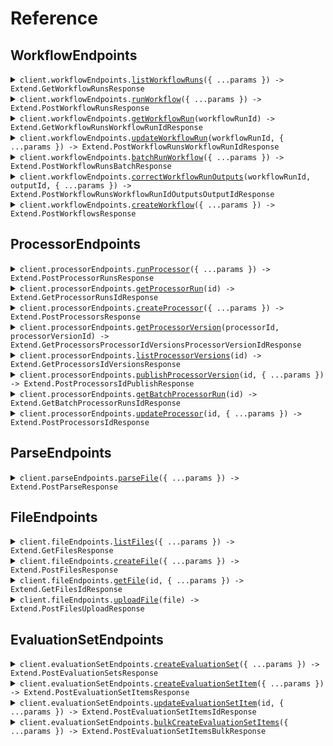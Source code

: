 # Reference

## WorkflowEndpoints

<details><summary><code>client.workflowEndpoints.<a href="/src/api/resources/workflowEndpoints/client/Client.ts">listWorkflowRuns</a>({ ...params }) -> Extend.GetWorkflowRunsResponse</code></summary>
<dl>
<dd>

#### 📝 Description

<dl>
<dd>

<dl>
<dd>

List runs of a Workflow. Workflows are sequences of steps that process files and data in a specific order to achieve a desired outcome. A WorkflowRun represents a single execution of a workflow against a file.

</dd>
</dl>
</dd>
</dl>

#### 🔌 Usage

<dl>
<dd>

<dl>
<dd>

```typescript
await client.workflowEndpoints.listWorkflowRuns({
    nextPageToken: "xK9mLPqRtN3vS8wF5hB2cQ==:zWvUxYjM4nKpL7aDgE9HbTcR2mAyX3/Q+CNkfBSw1dZ=",
});
```

</dd>
</dl>
</dd>
</dl>

#### ⚙️ Parameters

<dl>
<dd>

<dl>
<dd>

**request:** `Extend.GetWorkflowRunsRequest`

</dd>
</dl>

<dl>
<dd>

**requestOptions:** `WorkflowEndpoints.RequestOptions`

</dd>
</dl>
</dd>
</dl>

</dd>
</dl>
</details>

<details><summary><code>client.workflowEndpoints.<a href="/src/api/resources/workflowEndpoints/client/Client.ts">runWorkflow</a>({ ...params }) -> Extend.PostWorkflowRunsResponse</code></summary>
<dl>
<dd>

#### 📝 Description

<dl>
<dd>

<dl>
<dd>

Run a Workflow with files. A Workflow is a sequence of steps that process files and data in a specific order to achieve a desired outcome. A WorkflowRun will be created for each file processed. A WorkflowRun represents a single execution of a workflow against a file.

</dd>
</dl>
</dd>
</dl>

#### 🔌 Usage

<dl>
<dd>

<dl>
<dd>

```typescript
await client.workflowEndpoints.runWorkflow({
    workflowId: "workflow_id_here",
});
```

</dd>
</dl>
</dd>
</dl>

#### ⚙️ Parameters

<dl>
<dd>

<dl>
<dd>

**request:** `Extend.PostWorkflowRunsRequest`

</dd>
</dl>

<dl>
<dd>

**requestOptions:** `WorkflowEndpoints.RequestOptions`

</dd>
</dl>
</dd>
</dl>

</dd>
</dl>
</details>

<details><summary><code>client.workflowEndpoints.<a href="/src/api/resources/workflowEndpoints/client/Client.ts">getWorkflowRun</a>(workflowRunId) -> Extend.GetWorkflowRunsWorkflowRunIdResponse</code></summary>
<dl>
<dd>

#### 📝 Description

<dl>
<dd>

<dl>
<dd>

Once a workflow has been run, you can check the status and output of a specific WorkflowRun.

</dd>
</dl>
</dd>
</dl>

#### 🔌 Usage

<dl>
<dd>

<dl>
<dd>

```typescript
await client.workflowEndpoints.getWorkflowRun("workflow_run_id_here");
```

</dd>
</dl>
</dd>
</dl>

#### ⚙️ Parameters

<dl>
<dd>

<dl>
<dd>

**workflowRunId:** `string`

The ID of the WorkflowRun that was outputted after a Workflow was run through the API. The ID will start with "workflow_run". This ID can be found when creating a WorkflowRun via API, or when viewing the "history" tab of a workflow on the Extend platform.

Example: `"workflow_run_8k9m-xyzAB_Pqrst-Nvw4"`

</dd>
</dl>

<dl>
<dd>

**requestOptions:** `WorkflowEndpoints.RequestOptions`

</dd>
</dl>
</dd>
</dl>

</dd>
</dl>
</details>

<details><summary><code>client.workflowEndpoints.<a href="/src/api/resources/workflowEndpoints/client/Client.ts">updateWorkflowRun</a>(workflowRunId, { ...params }) -> Extend.PostWorkflowRunsWorkflowRunIdResponse</code></summary>
<dl>
<dd>

#### 📝 Description

<dl>
<dd>

<dl>
<dd>

You can update the name and metadata of an in progress WorkflowRun at any time using this endpoint.

</dd>
</dl>
</dd>
</dl>

#### 🔌 Usage

<dl>
<dd>

<dl>
<dd>

```typescript
await client.workflowEndpoints.updateWorkflowRun("workflow_run_id_here");
```

</dd>
</dl>
</dd>
</dl>

#### ⚙️ Parameters

<dl>
<dd>

<dl>
<dd>

**workflowRunId:** `string`

The ID of the WorkflowRun. This ID will start with "workflow_run". This ID can be found in the API response when creating a Workflow Run, or in the "history" tab of a workflow on the Extend platform.

Example: `"workflow_run_8k9m-xyzAB_Pqrst-Nvw4"`

</dd>
</dl>

<dl>
<dd>

**request:** `Extend.PostWorkflowRunsWorkflowRunIdRequest`

</dd>
</dl>

<dl>
<dd>

**requestOptions:** `WorkflowEndpoints.RequestOptions`

</dd>
</dl>
</dd>
</dl>

</dd>
</dl>
</details>

<details><summary><code>client.workflowEndpoints.<a href="/src/api/resources/workflowEndpoints/client/Client.ts">batchRunWorkflow</a>({ ...params }) -> Extend.PostWorkflowRunsBatchResponse</code></summary>
<dl>
<dd>

#### 📝 Description

<dl>
<dd>

<dl>
<dd>

This endpoint allows you to efficiently initiate large batches of workflow runs in a single request (up to 1,000 in a single request, but you can queue up multiple batches in rapid succession). It accepts an array of inputs, each containing a file and metadata pair. The primary use case for this endpoint is for doing large bulk runs of >1000 files at a time that can process over the course of a few hours without needing to manage rate limits that would likely occur using the primary run endpoint.

Unlike the single [Run Workflow](/developers/api-reference/workflow-endpoints/run-workflow) endpoint which returns the details of the created workflow runs immediately, this batch endpoint returns a `batchId`.

Our recommended usage pattern is to integrate with [Webhooks](/developers/webhooks/configuration) for consuming results, using the `metadata` and `batchId` to match up results to the original inputs in your downstream systems. However, you can integrate in a polling mechanism by using a combination of the [List Workflow Runs](/developers/workflow-endpoints/list-workflow-runs) endpoint to fetch all runs via a batch, and then [Get Workflow Run](/developers/workflow-endpoints/get-workflow-run) to fetch the full outputs each run.

**Processing and Monitoring:**
Upon successful submission, the endpoint returns a `batchId`. The individual workflow runs are then queued for processing.

- **Monitoring:** Track the progress and consume results of individual runs using [Webhooks](/developers/webhooks/configuration). Subscribe to events like `workflow_run.completed`, `workflow_run.failed`, etc. The webhook payload for these events will include the corresponding `batchId` and the `metadata` you provided for each input.
- **Fetching Results:** You can also use the [List Workflow Runs](/developers/api-reference/workflow-endpoints/list-workflow-runs) endpoint and filter using the `batchId` query param.

**Error Responses**

Common errors include:

**400 Bad Request**: Invalid request body (e.g., missing required fields, array size limits exceeded, issues with `fileUrl` or `fileId`). The response body will contain an `error` message detailing the specific validation issues. Can also indicate issues accessing a provided `fileUrl`.

**401 Unauthorized**: Missing or invalid API token.

**403 Forbidden**: The API token does not have permission to access the specified workflow.

**404 Not Found**: The specified `workflowId` or `version` does not exist.

**429 Too Many Requests**: The request was rate limited. Please try again later.

**500 Internal Server Error**: An unexpected error occurred on the server.

</dd>
</dl>
</dd>
</dl>

#### 🔌 Usage

<dl>
<dd>

<dl>
<dd>

```typescript
await client.workflowEndpoints.batchRunWorkflow({
    workflowId: "workflow_id_here",
    inputs: [{}],
});
```

</dd>
</dl>
</dd>
</dl>

#### ⚙️ Parameters

<dl>
<dd>

<dl>
<dd>

**request:** `Extend.PostWorkflowRunsBatchRequest`

</dd>
</dl>

<dl>
<dd>

**requestOptions:** `WorkflowEndpoints.RequestOptions`

</dd>
</dl>
</dd>
</dl>

</dd>
</dl>
</details>

<details><summary><code>client.workflowEndpoints.<a href="/src/api/resources/workflowEndpoints/client/Client.ts">correctWorkflowRunOutputs</a>(workflowRunId, outputId, { ...params }) -> Extend.PostWorkflowRunsWorkflowRunIdOutputsOutputIdResponse</code></summary>
<dl>
<dd>

#### 📝 Description

<dl>
<dd>

<dl>
<dd>

Use this endpoint to submit corrected outputs for a WorkflowRun for future processor evaluation and tuning in Extend.

If you are using our Human-in-the-loop workflow review, then we already will be collecting your operator submitted corrections. However, if you are receiving data via the API without human review, there could be incorrect outputs that you would like to correct for future usage in evaluation and tuning within the Extend platform. This endpoint allows you to submit corrected outputs for a WorkflowRun, by providing the correct output for a given output ID.

The output ID, would be found in a given entry within the outputs arrays of a Workflow Run payload. The ID would look something like `dpr_gwkZZNRrPgkjcq0y-***`.

</dd>
</dl>
</dd>
</dl>

#### 🔌 Usage

<dl>
<dd>

<dl>
<dd>

```typescript
await client.workflowEndpoints.correctWorkflowRunOutputs("workflow_run_id_here", "output_id_here", {
    reviewedOutput: {
        value: {
            key: "value",
        },
    },
});
```

</dd>
</dl>
</dd>
</dl>

#### ⚙️ Parameters

<dl>
<dd>

<dl>
<dd>

**workflowRunId:** `string`

</dd>
</dl>

<dl>
<dd>

**outputId:** `string`

</dd>
</dl>

<dl>
<dd>

**request:** `Extend.PostWorkflowRunsWorkflowRunIdOutputsOutputIdRequest`

</dd>
</dl>

<dl>
<dd>

**requestOptions:** `WorkflowEndpoints.RequestOptions`

</dd>
</dl>
</dd>
</dl>

</dd>
</dl>
</details>

<details><summary><code>client.workflowEndpoints.<a href="/src/api/resources/workflowEndpoints/client/Client.ts">createWorkflow</a>({ ...params }) -> Extend.PostWorkflowsResponse</code></summary>
<dl>
<dd>

#### 📝 Description

<dl>
<dd>

<dl>
<dd>

Create a new workflow in Extend. Workflows are sequences of steps that process files and data in a specific order to achieve a desired outcome.

This endpoint will create a new workflow in Extend, which can then be configured and deployed. Typically, workflows are created from our UI, however this endpoint can be used to create workflows programmatically. Configuration of the flow still needs to be done in the dashboard.

</dd>
</dl>
</dd>
</dl>

#### 🔌 Usage

<dl>
<dd>

<dl>
<dd>

```typescript
await client.workflowEndpoints.createWorkflow({
    name: "Invoice Processing",
});
```

</dd>
</dl>
</dd>
</dl>

#### ⚙️ Parameters

<dl>
<dd>

<dl>
<dd>

**request:** `Extend.PostWorkflowsRequest`

</dd>
</dl>

<dl>
<dd>

**requestOptions:** `WorkflowEndpoints.RequestOptions`

</dd>
</dl>
</dd>
</dl>

</dd>
</dl>
</details>

## ProcessorEndpoints

<details><summary><code>client.processorEndpoints.<a href="/src/api/resources/processorEndpoints/client/Client.ts">runProcessor</a>({ ...params }) -> Extend.PostProcessorRunsResponse</code></summary>
<dl>
<dd>

#### 📝 Description

<dl>
<dd>

<dl>
<dd>

Run processors (extraction, classification, splitting, etc.) on a given document.

In general, the recommended way to integrate with Extend in production is via workflows, using the [Run Workflow](/developers/api-reference/workflow-endpoints/run-workflow) endpoint. This is due to several factors:

- file parsing/pre-processing will automatically be reused across multiple processors, which will give you simplicity and cost savings given that many use cases will require multiple processors to be run on the same document.
- workflows provide dedicated human in the loop document review, when needed.
- workflows allow you to model and manage your pipeline with a single endpoint and corresponding UI for modeling and monitoring.

However, there are a number of legitimate use cases and systems where it might be easier to model the pipeline via code and run processors directly. This endpoint is provided for this purpose.

Similar to workflow runs, processor runs are asynchronous and will return a status of `PROCESSING` until the run is complete. You can [configure webhooks](/developers/webhooks/configuration) to receive notifications when a processor run is complete or failed.

</dd>
</dl>
</dd>
</dl>

#### 🔌 Usage

<dl>
<dd>

<dl>
<dd>

```typescript
await client.processorEndpoints.runProcessor({
    processorId: "processor_id_here",
});
```

</dd>
</dl>
</dd>
</dl>

#### ⚙️ Parameters

<dl>
<dd>

<dl>
<dd>

**request:** `Extend.PostProcessorRunsRequest`

</dd>
</dl>

<dl>
<dd>

**requestOptions:** `ProcessorEndpoints.RequestOptions`

</dd>
</dl>
</dd>
</dl>

</dd>
</dl>
</details>

<details><summary><code>client.processorEndpoints.<a href="/src/api/resources/processorEndpoints/client/Client.ts">getProcessorRun</a>(id) -> Extend.GetProcessorRunsIdResponse</code></summary>
<dl>
<dd>

#### 📝 Description

<dl>
<dd>

<dl>
<dd>

Retrieve details about a specific processor run, including its status, outputs, and any edits made during review.

A common use case for this endpoint is to poll for the status and final output of an async processor run when using the [Run Processor](/developers/api-reference/processor-endpoints/run-processor) endpoint. For instance, if you do not want to not configure webhooks to receive the output via completion/failure events.

</dd>
</dl>
</dd>
</dl>

#### 🔌 Usage

<dl>
<dd>

<dl>
<dd>

```typescript
await client.processorEndpoints.getProcessorRun("processor_run_id_here");
```

</dd>
</dl>
</dd>
</dl>

#### ⚙️ Parameters

<dl>
<dd>

<dl>
<dd>

**id:** `string`

The unique identifier for this processor run. The ID will start with "dpr\_". This can be fetched from the API response when running a processor, or from the Extend UI in the "history" tab of a processor.

Example: `"dpr_Xj8mK2pL9nR4vT7qY5wZ"`

</dd>
</dl>

<dl>
<dd>

**requestOptions:** `ProcessorEndpoints.RequestOptions`

</dd>
</dl>
</dd>
</dl>

</dd>
</dl>
</details>

<details><summary><code>client.processorEndpoints.<a href="/src/api/resources/processorEndpoints/client/Client.ts">createProcessor</a>({ ...params }) -> Extend.PostProcessorsResponse</code></summary>
<dl>
<dd>

#### 📝 Description

<dl>
<dd>

<dl>
<dd>

Create a new processor in Extend, optionally cloning from an existing processor

</dd>
</dl>
</dd>
</dl>

#### 🔌 Usage

<dl>
<dd>

<dl>
<dd>

```typescript
await client.processorEndpoints.createProcessor({
    name: "My Processor Name",
    type: "EXTRACT",
});
```

</dd>
</dl>
</dd>
</dl>

#### ⚙️ Parameters

<dl>
<dd>

<dl>
<dd>

**request:** `Extend.PostProcessorsRequest`

</dd>
</dl>

<dl>
<dd>

**requestOptions:** `ProcessorEndpoints.RequestOptions`

</dd>
</dl>
</dd>
</dl>

</dd>
</dl>
</details>

<details><summary><code>client.processorEndpoints.<a href="/src/api/resources/processorEndpoints/client/Client.ts">getProcessorVersion</a>(processorId, processorVersionId) -> Extend.GetProcessorsProcessorIdVersionsProcessorVersionIdResponse</code></summary>
<dl>
<dd>

#### 📝 Description

<dl>
<dd>

<dl>
<dd>

Retrieve a specific version of a processor in Extend

</dd>
</dl>
</dd>
</dl>

#### 🔌 Usage

<dl>
<dd>

<dl>
<dd>

```typescript
await client.processorEndpoints.getProcessorVersion("processor_id_here", "processor_version_id_here");
```

</dd>
</dl>
</dd>
</dl>

#### ⚙️ Parameters

<dl>
<dd>

<dl>
<dd>

**processorId:** `string`

The ID of the processor. The ID will start with "dp\_".

Example: `"dp_Xj8mK2pL9nR4vT7qY5wZ"`

</dd>
</dl>

<dl>
<dd>

**processorVersionId:** `string`

The ID of the specific processor version to retrieve. The ID will start with "dpv\_".

Example: `"dpv_QYk6jgHA_8CsO8rVWhyNC"`

</dd>
</dl>

<dl>
<dd>

**requestOptions:** `ProcessorEndpoints.RequestOptions`

</dd>
</dl>
</dd>
</dl>

</dd>
</dl>
</details>

<details><summary><code>client.processorEndpoints.<a href="/src/api/resources/processorEndpoints/client/Client.ts">listProcessorVersions</a>(id) -> Extend.GetProcessorsIdVersionsResponse</code></summary>
<dl>
<dd>

#### 📝 Description

<dl>
<dd>

<dl>
<dd>

This endpoint allows you to fetch all versions of a given processor, including the current `draft` version.

Versions are typically returned in descending order of creation (newest first), but this should be confirmed in the actual implementation.
The `draft` version is the latest unpublished version of the processor, which can be published to create a new version. It might not have any changes from the last published version.

</dd>
</dl>
</dd>
</dl>

#### 🔌 Usage

<dl>
<dd>

<dl>
<dd>

```typescript
await client.processorEndpoints.listProcessorVersions("processor_id_here");
```

</dd>
</dl>
</dd>
</dl>

#### ⚙️ Parameters

<dl>
<dd>

<dl>
<dd>

**id:** `string`

The ID of the processor to retrieve versions for. The ID will start with "dp\_".

Example: `"dp_Xj8mK2pL9nR4vT7qY5wZ"`

</dd>
</dl>

<dl>
<dd>

**requestOptions:** `ProcessorEndpoints.RequestOptions`

</dd>
</dl>
</dd>
</dl>

</dd>
</dl>
</details>

<details><summary><code>client.processorEndpoints.<a href="/src/api/resources/processorEndpoints/client/Client.ts">publishProcessorVersion</a>(id, { ...params }) -> Extend.PostProcessorsIdPublishResponse</code></summary>
<dl>
<dd>

#### 📝 Description

<dl>
<dd>

<dl>
<dd>

This endpoint allows you to publish a new version of an existing processor. Publishing a new version creates a snapshot of the processor's current configuration and makes it available for use in workflows.

Publishing a new version does not automatically update existing workflows using this processor. You may need to manually update workflows to use the new version if desired.

</dd>
</dl>
</dd>
</dl>

#### 🔌 Usage

<dl>
<dd>

<dl>
<dd>

```typescript
await client.processorEndpoints.publishProcessorVersion("processor_id_here", {
    releaseType: "major",
});
```

</dd>
</dl>
</dd>
</dl>

#### ⚙️ Parameters

<dl>
<dd>

<dl>
<dd>

**id:** `string`

The ID of the processor to publish a new version for. The ID will start with "dp\_".

Example: `"dp_Xj8mK2pL9nR4vT7qY5wZ"`

</dd>
</dl>

<dl>
<dd>

**request:** `Extend.PostProcessorsIdPublishRequest`

</dd>
</dl>

<dl>
<dd>

**requestOptions:** `ProcessorEndpoints.RequestOptions`

</dd>
</dl>
</dd>
</dl>

</dd>
</dl>
</details>

<details><summary><code>client.processorEndpoints.<a href="/src/api/resources/processorEndpoints/client/Client.ts">getBatchProcessorRun</a>(id) -> Extend.GetBatchProcessorRunsIdResponse</code></summary>
<dl>
<dd>

#### 📝 Description

<dl>
<dd>

<dl>
<dd>

Retrieve details about a batch processor run, including evaluation runs

</dd>
</dl>
</dd>
</dl>

#### 🔌 Usage

<dl>
<dd>

<dl>
<dd>

```typescript
await client.processorEndpoints.getBatchProcessorRun("batch_processor_run_id_here");
```

</dd>
</dl>
</dd>
</dl>

#### ⚙️ Parameters

<dl>
<dd>

<dl>
<dd>

**id:** `string`

The unique identifier of the batch processor run to retrieve. The ID will always start with "bpr\_".

Example: `"bpr_Xj8mK2pL9nR4vT7qY5wZ"`

</dd>
</dl>

<dl>
<dd>

**requestOptions:** `ProcessorEndpoints.RequestOptions`

</dd>
</dl>
</dd>
</dl>

</dd>
</dl>
</details>

<details><summary><code>client.processorEndpoints.<a href="/src/api/resources/processorEndpoints/client/Client.ts">updateProcessor</a>(id, { ...params }) -> Extend.PostProcessorsIdResponse</code></summary>
<dl>
<dd>

#### 📝 Description

<dl>
<dd>

<dl>
<dd>

Update an existing processor in Extend

</dd>
</dl>
</dd>
</dl>

#### 🔌 Usage

<dl>
<dd>

<dl>
<dd>

```typescript
await client.processorEndpoints.updateProcessor("processor_id_here");
```

</dd>
</dl>
</dd>
</dl>

#### ⚙️ Parameters

<dl>
<dd>

<dl>
<dd>

**id:** `string`

The ID of the processor to update. The ID will start with "dp\_".

Example: `"dp_Xj8mK2pL9nR4vT7qY5wZ"`

</dd>
</dl>

<dl>
<dd>

**request:** `Extend.PostProcessorsIdRequest`

</dd>
</dl>

<dl>
<dd>

**requestOptions:** `ProcessorEndpoints.RequestOptions`

</dd>
</dl>
</dd>
</dl>

</dd>
</dl>
</details>

## ParseEndpoints

<details><summary><code>client.parseEndpoints.<a href="/src/api/resources/parseEndpoints/client/Client.ts">parseFile</a>({ ...params }) -> Extend.PostParseResponse</code></summary>
<dl>
<dd>

#### 📝 Description

<dl>
<dd>

<dl>
<dd>

Parse files to get cleaned, chunked target content (e.g. markdown).

The Parse endpoint allows you to convert documents into structured, machine-readable formats with fine-grained control over the parsing process. This endpoint is ideal for extracting cleaned document content to be used as context for downstream processing, e.g. RAG pipelines, custom ingestion pipelines, embeddings classification, etc.

Unlike processor and workflow runs, parsing is a synchronous endpoint and returns the parsed content in the response. Expected latency depends primarily on file size. This makes it suitable for workflows where you need immediate access to document content without waiting for asynchronous processing.

For more details, see the [Parse File guide](/developers/guides/parse).

</dd>
</dl>
</dd>
</dl>

#### 🔌 Usage

<dl>
<dd>

<dl>
<dd>

```typescript
await client.parseEndpoints.parseFile({
    file: {},
    config: {},
});
```

</dd>
</dl>
</dd>
</dl>

#### ⚙️ Parameters

<dl>
<dd>

<dl>
<dd>

**request:** `Extend.PostParseRequest`

</dd>
</dl>

<dl>
<dd>

**requestOptions:** `ParseEndpoints.RequestOptions`

</dd>
</dl>
</dd>
</dl>

</dd>
</dl>
</details>

## FileEndpoints

<details><summary><code>client.fileEndpoints.<a href="/src/api/resources/fileEndpoints/client/Client.ts">listFiles</a>({ ...params }) -> Extend.GetFilesResponse</code></summary>
<dl>
<dd>

#### 📝 Description

<dl>
<dd>

<dl>
<dd>

List files in your account. Files represent documents that have been uploaded to Extend. This endpoint returns a paginated response. You can use the `nextPageToken` to fetch subsequent results.

</dd>
</dl>
</dd>
</dl>

#### 🔌 Usage

<dl>
<dd>

<dl>
<dd>

```typescript
await client.fileEndpoints.listFiles({
    nextPageToken: "xK9mLPqRtN3vS8wF5hB2cQ==:zWvUxYjM4nKpL7aDgE9HbTcR2mAyX3/Q+CNkfBSw1dZ=",
});
```

</dd>
</dl>
</dd>
</dl>

#### ⚙️ Parameters

<dl>
<dd>

<dl>
<dd>

**request:** `Extend.GetFilesRequest`

</dd>
</dl>

<dl>
<dd>

**requestOptions:** `FileEndpoints.RequestOptions`

</dd>
</dl>
</dd>
</dl>

</dd>
</dl>
</details>

<details><summary><code>client.fileEndpoints.<a href="/src/api/resources/fileEndpoints/client/Client.ts">createFile</a>({ ...params }) -> Extend.PostFilesResponse</code></summary>
<dl>
<dd>

#### 📝 Description

<dl>
<dd>

<dl>
<dd>

Create a new file in Extend for use in an evaluation set. This endpoint is deprecated, use /files/upload instead.

</dd>
</dl>
</dd>
</dl>

#### 🔌 Usage

<dl>
<dd>

<dl>
<dd>

```typescript
await client.fileEndpoints.createFile({
    name: "name",
});
```

</dd>
</dl>
</dd>
</dl>

#### ⚙️ Parameters

<dl>
<dd>

<dl>
<dd>

**request:** `Extend.PostFilesRequest`

</dd>
</dl>

<dl>
<dd>

**requestOptions:** `FileEndpoints.RequestOptions`

</dd>
</dl>
</dd>
</dl>

</dd>
</dl>
</details>

<details><summary><code>client.fileEndpoints.<a href="/src/api/resources/fileEndpoints/client/Client.ts">getFile</a>(id, { ...params }) -> Extend.GetFilesIdResponse</code></summary>
<dl>
<dd>

#### 📝 Description

<dl>
<dd>

<dl>
<dd>

Fetch a file by its ID to obtain additional details and the raw file content.

</dd>
</dl>
</dd>
</dl>

#### 🔌 Usage

<dl>
<dd>

<dl>
<dd>

```typescript
await client.fileEndpoints.getFile("file_id_here");
```

</dd>
</dl>
</dd>
</dl>

#### ⚙️ Parameters

<dl>
<dd>

<dl>
<dd>

**id:** `string`

Extend's ID for the file. It will always start with `"file_"`. This ID is returned when creating a new File, or the value on the `fileId` field in a WorkflowRun.

Example: `"file_Xj8mK2pL9nR4vT7qY5wZ"`

</dd>
</dl>

<dl>
<dd>

**request:** `Extend.GetFilesIdRequest`

</dd>
</dl>

<dl>
<dd>

**requestOptions:** `FileEndpoints.RequestOptions`

</dd>
</dl>
</dd>
</dl>

</dd>
</dl>
</details>

<details><summary><code>client.fileEndpoints.<a href="/src/api/resources/fileEndpoints/client/Client.ts">uploadFile</a>(file) -> Extend.PostFilesUploadResponse</code></summary>
<dl>
<dd>

#### 📝 Description

<dl>
<dd>

<dl>
<dd>

Upload and create a new file in Extend.

This endpoint accepts file contents and registers them as a File in Extend, which can be used for [running workflows](/developers/api-reference/workflow-endpoints/run-workflow), [creating evaluation sets](/developers/api-reference/evaluation-set-endpoints/bulk-create-evaluation-set-items), [parsing](/developers/api-reference/parse-endpoints/parse-file), etc.

If an uploaded file is detected as a Word or PowerPoint document, it will be automatically converted to a PDF.

Supported file types can be found [here](/developers/guides/supported-file-types).

This endpoint requires multipart form encoding. Most HTTP clients will handle this encoding automatically (see the examples).

</dd>
</dl>
</dd>
</dl>

#### 🔌 Usage

<dl>
<dd>

<dl>
<dd>

```typescript
await client.fileEndpoints.uploadFile(fs.createReadStream("/path/to/your/file"));
```

</dd>
</dl>
</dd>
</dl>

#### ⚙️ Parameters

<dl>
<dd>

<dl>
<dd>

**file:** `File | fs.ReadStream | Blob`

</dd>
</dl>

<dl>
<dd>

**requestOptions:** `FileEndpoints.RequestOptions`

</dd>
</dl>
</dd>
</dl>

</dd>
</dl>
</details>

## EvaluationSetEndpoints

<details><summary><code>client.evaluationSetEndpoints.<a href="/src/api/resources/evaluationSetEndpoints/client/Client.ts">createEvaluationSet</a>({ ...params }) -> Extend.PostEvaluationSetsResponse</code></summary>
<dl>
<dd>

#### 📝 Description

<dl>
<dd>

<dl>
<dd>

Evaluation sets are collections of files and expected outputs that are used to evaluate the performance of a given processor in Extend. This endpoint will create a new evaluation set in Extend, which items can be added to using the [Create Evaluation Set Item](/developers/api-reference/evaluation-set-endpoints/create-evaluation-set-item) endpoint.

Note: it is not necessary to create an evaluation set via API. You can also create an evaluation set via the Extend dashboard and take the ID from there.

</dd>
</dl>
</dd>
</dl>

#### 🔌 Usage

<dl>
<dd>

<dl>
<dd>

```typescript
await client.evaluationSetEndpoints.createEvaluationSet({
    name: "My Evaluation Set",
    description: "My Evaluation Set Description",
    processorId: "processor_id_here",
});
```

</dd>
</dl>
</dd>
</dl>

#### ⚙️ Parameters

<dl>
<dd>

<dl>
<dd>

**request:** `Extend.PostEvaluationSetsRequest`

</dd>
</dl>

<dl>
<dd>

**requestOptions:** `EvaluationSetEndpoints.RequestOptions`

</dd>
</dl>
</dd>
</dl>

</dd>
</dl>
</details>

<details><summary><code>client.evaluationSetEndpoints.<a href="/src/api/resources/evaluationSetEndpoints/client/Client.ts">createEvaluationSetItem</a>({ ...params }) -> Extend.PostEvaluationSetItemsResponse</code></summary>
<dl>
<dd>

#### 📝 Description

<dl>
<dd>

<dl>
<dd>

Evaluation set items are the individual files and expected outputs that are used to evaluate the performance of a given processor in Extend. This endpoint will create a new evaluation set item in Extend, which will be used during an evaluation run.

Best Practices for Outputs in Evaluation Sets:

- **Configure First, Output Later**
    - Always create and finalize your processor configuration before creating evaluation sets
    - Field IDs in outputs must match those defined in your processor configuration
- **Type Consistency**
    - Ensure output types exactly match your processor configuration
    - For example, if a field is configured as "currency", don't submit a simple number value
- **Field IDs**
    - Use the exact field IDs from your processor configuration
    - Create your own semantic IDs instead in the configs for each field/type instead of using the generated ones
- **Value**
    - Remember that all results are inside the value key of a result object, except the values within nested structures.
      </dd>
      </dl>
      </dd>
      </dl>

#### 🔌 Usage

<dl>
<dd>

<dl>
<dd>

```typescript
await client.evaluationSetEndpoints.createEvaluationSetItem({
    evaluationSetId: "evaluation_set_id_here",
    fileId: "file_id_here",
    expectedOutput: {
        value: {
            key: "value",
        },
    },
});
```

</dd>
</dl>
</dd>
</dl>

#### ⚙️ Parameters

<dl>
<dd>

<dl>
<dd>

**request:** `Extend.PostEvaluationSetItemsRequest`

</dd>
</dl>

<dl>
<dd>

**requestOptions:** `EvaluationSetEndpoints.RequestOptions`

</dd>
</dl>
</dd>
</dl>

</dd>
</dl>
</details>

<details><summary><code>client.evaluationSetEndpoints.<a href="/src/api/resources/evaluationSetEndpoints/client/Client.ts">updateEvaluationSetItem</a>(id, { ...params }) -> Extend.PostEvaluationSetItemsIdResponse</code></summary>
<dl>
<dd>

#### 📝 Description

<dl>
<dd>

<dl>
<dd>

If you need to change the expected output for a given evaluation set item, you can use this endpoint to update the item. This can be useful if you need to correct an error in the expected output or if the output of the processor has changed.

</dd>
</dl>
</dd>
</dl>

#### 🔌 Usage

<dl>
<dd>

<dl>
<dd>

```typescript
await client.evaluationSetEndpoints.updateEvaluationSetItem("evaluation_set_item_id_here", {
    expectedOutput: {
        value: {
            key: "value",
        },
    },
});
```

</dd>
</dl>
</dd>
</dl>

#### ⚙️ Parameters

<dl>
<dd>

<dl>
<dd>

**id:** `string`

The ID of the evaluation set item to update. The ID will start with "evi\_".

Example: `"evi_kR9mNP12Qw4yTv8BdR3H"`

</dd>
</dl>

<dl>
<dd>

**request:** `Extend.PostEvaluationSetItemsIdRequest`

</dd>
</dl>

<dl>
<dd>

**requestOptions:** `EvaluationSetEndpoints.RequestOptions`

</dd>
</dl>
</dd>
</dl>

</dd>
</dl>
</details>

<details><summary><code>client.evaluationSetEndpoints.<a href="/src/api/resources/evaluationSetEndpoints/client/Client.ts">bulkCreateEvaluationSetItems</a>({ ...params }) -> Extend.PostEvaluationSetItemsBulkResponse</code></summary>
<dl>
<dd>

#### 📝 Description

<dl>
<dd>

<dl>
<dd>

If you have a large number of files that you need to add to an evaluation set, you can use this endpoint to create multiple evaluation set items at once. This can be useful if you have a large dataset that you need to evaluate the performance of a processor against.

Note: you still need to create each File first using the file API.

</dd>
</dl>
</dd>
</dl>

#### 🔌 Usage

<dl>
<dd>

<dl>
<dd>

```typescript
await client.evaluationSetEndpoints.bulkCreateEvaluationSetItems({
    evaluationSetId: "evaluation_set_id_here",
    items: [
        {
            fileId: "file_id_here",
            expectedOutput: {
                value: {
                    key: "value",
                },
            },
        },
    ],
});
```

</dd>
</dl>
</dd>
</dl>

#### ⚙️ Parameters

<dl>
<dd>

<dl>
<dd>

**request:** `Extend.PostEvaluationSetItemsBulkRequest`

</dd>
</dl>

<dl>
<dd>

**requestOptions:** `EvaluationSetEndpoints.RequestOptions`

</dd>
</dl>
</dd>
</dl>

</dd>
</dl>
</details>
